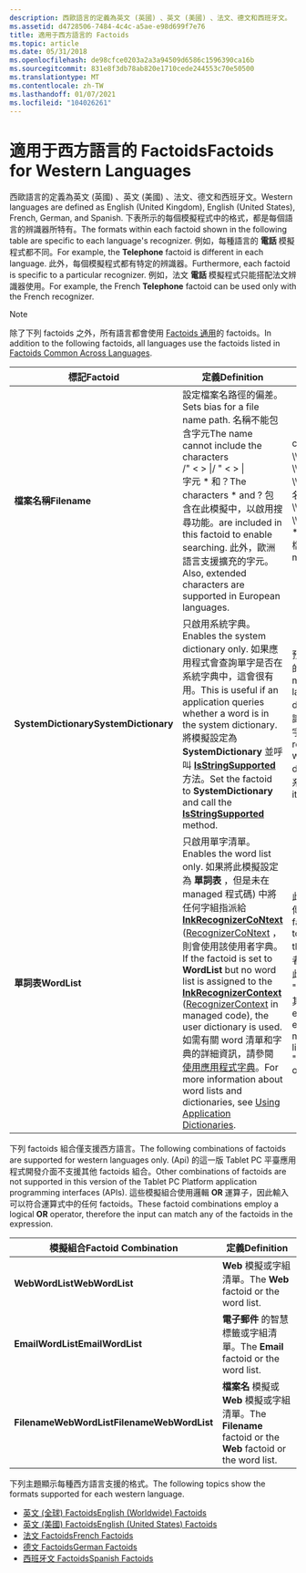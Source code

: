 ```yaml
---
description: 西歐語言的定義為英文 (英國) 、英文 (美國) 、法文、德文和西班牙文。
ms.assetid: d4728506-7484-4c4c-a5ae-e98d699f7e76
title: 適用于西方語言的 Factoids
ms.topic: article
ms.date: 05/31/2018
ms.openlocfilehash: de98cfce0203a2a3a94509d6586c1596390ca16b
ms.sourcegitcommit: 831e8f3db78ab820e1710cede244553c70e50500
ms.translationtype: MT
ms.contentlocale: zh-TW
ms.lasthandoff: 01/07/2021
ms.locfileid: "104026261"
---
```

# <a name="factoids-for-western-languages"></a><span data-ttu-id="7c94c-103">適用于西方語言的 Factoids</span><span class="sxs-lookup"><span data-stu-id="7c94c-103">Factoids for Western Languages</span></span>

<span data-ttu-id="7c94c-104">西歐語言的定義為英文 (英國) 、英文 (美國) 、法文、德文和西班牙文。</span><span class="sxs-lookup"><span data-stu-id="7c94c-104">Western languages are defined as English (United Kingdom), English (United States), French, German, and Spanish.</span></span> <span data-ttu-id="7c94c-105">下表所示的每個模擬程式中的格式，都是每個語言的辨識器所特有。</span><span class="sxs-lookup"><span data-stu-id="7c94c-105">The formats within each factoid shown in the following table are specific to each language's recognizer.</span></span> <span data-ttu-id="7c94c-106">例如，每種語言的 **電話** 模擬程式都不同。</span><span class="sxs-lookup"><span data-stu-id="7c94c-106">For example, the **Telephone** factoid is different in each language.</span></span> <span data-ttu-id="7c94c-107">此外，每個模擬程式都有特定的辨識器。</span><span class="sxs-lookup"><span data-stu-id="7c94c-107">Furthermore, each factoid is specific to a particular recognizer.</span></span> <span data-ttu-id="7c94c-108">例如，法文 **電話** 模擬程式只能搭配法文辨識器使用。</span><span class="sxs-lookup"><span data-stu-id="7c94c-108">For example, the French **Telephone** factoid can be used only with the French recognizer.</span></span>

> [!Note]  
> <span data-ttu-id="7c94c-109">除了下列 factoids 之外，所有語言都會使用 [Factoids 通用](factoids-common-across-languages.md)的 factoids。</span><span class="sxs-lookup"><span data-stu-id="7c94c-109">In addition to the following factoids, all languages use the factoids listed in [Factoids Common Across Languages](factoids-common-across-languages.md).</span></span>

 



| <span data-ttu-id="7c94c-110">標記</span><span class="sxs-lookup"><span data-stu-id="7c94c-110">Factoid</span></span>              | <span data-ttu-id="7c94c-111">定義</span><span class="sxs-lookup"><span data-stu-id="7c94c-111">Definition</span></span>                                                                                                                                                                                                                                                                                                                                                                                                           | <span data-ttu-id="7c94c-112">範例</span><span class="sxs-lookup"><span data-stu-id="7c94c-112">Examples</span></span>                                                                                                                                                                                                                                                            |
|----------------------|----------------------------------------------------------------------------------------------------------------------------------------------------------------------------------------------------------------------------------------------------------------------------------------------------------------------------------------------------------------------------------------------------------------------|---------------------------------------------------------------------------------------------------------------------------------------------------------------------------------------------------------------------------------------------------------------------|
| <span data-ttu-id="7c94c-113">**檔案名稱**</span><span class="sxs-lookup"><span data-stu-id="7c94c-113">**Filename**</span></span>         | <span data-ttu-id="7c94c-114">設定檔案名路徑的偏差。</span><span class="sxs-lookup"><span data-stu-id="7c94c-114">Sets bias for a file name path.</span></span> <span data-ttu-id="7c94c-115">名稱不能包含字元</span><span class="sxs-lookup"><span data-stu-id="7c94c-115">The name cannot include the characters</span></span><br/> <span data-ttu-id="7c94c-116">/" < > \|</span><span class="sxs-lookup"><span data-stu-id="7c94c-116">/ " < > \|</span></span><br/> <span data-ttu-id="7c94c-117">字元 \* 和？</span><span class="sxs-lookup"><span data-stu-id="7c94c-117">The characters \* and ?</span></span> <span data-ttu-id="7c94c-118">包含在此模擬中，以啟用搜尋功能。</span><span class="sxs-lookup"><span data-stu-id="7c94c-118">are included in this factoid to enable searching.</span></span> <span data-ttu-id="7c94c-119">此外，歐洲語言支援擴充的字元。</span><span class="sxs-lookup"><span data-stu-id="7c94c-119">Also, extended characters are supported in European languages.</span></span><br/>                                                                                                                                                    | <span data-ttu-id="7c94c-120">c:</span><span class="sxs-lookup"><span data-stu-id="7c94c-120">c:</span></span><br/> <span data-ttu-id="7c94c-121">\\\\directoryname \\ 檔案名</span><span class="sxs-lookup"><span data-stu-id="7c94c-121">\\\\directoryname\\filename</span></span><br/> <span data-ttu-id="7c94c-122">\\\\directory1 \\ directory2 \\ 檔案名</span><span class="sxs-lookup"><span data-stu-id="7c94c-122">\\\\directory1\\directory2\\filename</span></span><br/> <span data-ttu-id="7c94c-123">\\\\directoryname \\ \* 。\*</span><span class="sxs-lookup"><span data-stu-id="7c94c-123">\\\\directoryname\\\*.\*</span></span><br/> <span data-ttu-id="7c94c-124">檔案名。？</span><span class="sxs-lookup"><span data-stu-id="7c94c-124">filename.?</span></span><br/> <span data-ttu-id="7c94c-125">myfile.doc</span><span class="sxs-lookup"><span data-stu-id="7c94c-125">myfile.doc</span></span><br/>                                                                                |
| <span data-ttu-id="7c94c-126">**SystemDictionary**</span><span class="sxs-lookup"><span data-stu-id="7c94c-126">**SystemDictionary**</span></span> | <span data-ttu-id="7c94c-127">只啟用系統字典。</span><span class="sxs-lookup"><span data-stu-id="7c94c-127">Enables the system dictionary only.</span></span> <span data-ttu-id="7c94c-128">如果應用程式會查詢單字是否在系統字典中，這會很有用。</span><span class="sxs-lookup"><span data-stu-id="7c94c-128">This is useful if an application queries whether a word is in the system dictionary.</span></span> <span data-ttu-id="7c94c-129">將模擬設定為 **SystemDictionary** 並呼叫 [**IsStringSupported**](/windows/desktop/api/msinkaut/nf-msinkaut-iinkrecognizercontext-isstringsupported) 方法。</span><span class="sxs-lookup"><span data-stu-id="7c94c-129">Set the factoid to **SystemDictionary** and call the [**IsStringSupported**](/windows/desktop/api/msinkaut/nf-msinkaut-iinkrecognizercontext-isstringsupported) method.</span></span><br/>                                                                                                                                                 | <span data-ttu-id="7c94c-130">預設語言模型包含語言和系統字典的文法。</span><span class="sxs-lookup"><span data-stu-id="7c94c-130">The default language model includes grammar for the language as well as the system dictionary.</span></span> <span data-ttu-id="7c94c-131">這項模擬程式會將辨識僅偏差在系統字典中所發生的單字。</span><span class="sxs-lookup"><span data-stu-id="7c94c-131">This factoid biases recognition toward only the words that occur in the system dictionary.</span></span> <span data-ttu-id="7c94c-132">每種語言都有自己的系統字典。</span><span class="sxs-lookup"><span data-stu-id="7c94c-132">Each language has its own system dictionary.</span></span><br/>                   |
| <span data-ttu-id="7c94c-133">**單詞表**</span><span class="sxs-lookup"><span data-stu-id="7c94c-133">**WordList**</span></span>         | <span data-ttu-id="7c94c-134">只啟用單字清單。</span><span class="sxs-lookup"><span data-stu-id="7c94c-134">Enables the word list only.</span></span> <span data-ttu-id="7c94c-135">如果將此模擬設定為 **單詞表** ，但是未在 managed 程式碼) 中將任何字組指派給 [**InkRecognizerCoNtext**](inkrecognizercontext-class.md) ([RecognizerCoNtext](/previous-versions/ms552546(v=vs.100)) ，則會使用該使用者字典。</span><span class="sxs-lookup"><span data-stu-id="7c94c-135">If the factoid is set to **WordList** but no word list is assigned to the [**InkRecognizerContext**](inkrecognizercontext-class.md) ([RecognizerContext](/previous-versions/ms552546(v=vs.100)) in managed code), the user dictionary is used.</span></span> <span data-ttu-id="7c94c-136">如需有關 word 清單和字典的詳細資訊，請參閱 [使用應用程式字典](using-application-dictionaries.md)。</span><span class="sxs-lookup"><span data-stu-id="7c94c-136">For more information about word lists and dictionaries, see [Using Application Dictionaries](using-application-dictionaries.md).</span></span><br/> | <span data-ttu-id="7c94c-137">此模擬器會將辨識器偏移，使其只傳回單字清單中的單字。</span><span class="sxs-lookup"><span data-stu-id="7c94c-137">This factoid biases the recognizer toward returning only words in the word list.</span></span> <span data-ttu-id="7c94c-138">例如，若要讓使用者在表單中輸入色彩，您可以使用此模擬，以及包含 "綠"、"Red"、"Blue"、"白色" 和其他色彩的單字清單。</span><span class="sxs-lookup"><span data-stu-id="7c94c-138">For example, to enable the user to enter a color into a form, you may use this factoid and a word list that contains "Green", "Red", "Blue", "White", and other colors.</span></span><br/> |



 

<span data-ttu-id="7c94c-139">下列 factoids 組合僅支援西方語言。</span><span class="sxs-lookup"><span data-stu-id="7c94c-139">The following combinations of factoids are supported for western languages only.</span></span> <span data-ttu-id="7c94c-140"> (Api) 的這一版 Tablet PC 平臺應用程式開發介面不支援其他 factoids 組合。</span><span class="sxs-lookup"><span data-stu-id="7c94c-140">Other combinations of factoids are not supported in this version of the Tablet PC Platform application programming interfaces (APIs).</span></span> <span data-ttu-id="7c94c-141">這些模擬組合使用邏輯 **OR** 運算子，因此輸入可以符合運算式中的任何 factoids。</span><span class="sxs-lookup"><span data-stu-id="7c94c-141">These factoid combinations employ a logical **OR** operator, therefore the input can match any of the factoids in the expression.</span></span>



| <span data-ttu-id="7c94c-142">模擬組合</span><span class="sxs-lookup"><span data-stu-id="7c94c-142">Factoid Combination</span></span>     | <span data-ttu-id="7c94c-143">定義</span><span class="sxs-lookup"><span data-stu-id="7c94c-143">Definition</span></span>                                                                   |
|-------------------------|------------------------------------------------------------------------------|
| <span data-ttu-id="7c94c-144">**WebWordList**</span><span class="sxs-lookup"><span data-stu-id="7c94c-144">**WebWordList**</span></span>         | <span data-ttu-id="7c94c-145">**Web** 模擬或字組清單。</span><span class="sxs-lookup"><span data-stu-id="7c94c-145">The **Web** factoid or the word list.</span></span><br/>                             |
| <span data-ttu-id="7c94c-146">**EmailWordList**</span><span class="sxs-lookup"><span data-stu-id="7c94c-146">**EmailWordList**</span></span>       | <span data-ttu-id="7c94c-147">**電子郵件** 的智慧標籤或字組清單。</span><span class="sxs-lookup"><span data-stu-id="7c94c-147">The **Email** factoid or the word list.</span></span><br/>                           |
| <span data-ttu-id="7c94c-148">**FilenameWebWordList**</span><span class="sxs-lookup"><span data-stu-id="7c94c-148">**FilenameWebWordList**</span></span> | <span data-ttu-id="7c94c-149">**檔案名** 模擬或 **Web** 模擬或字組清單。</span><span class="sxs-lookup"><span data-stu-id="7c94c-149">The **Filename** factoid or the **Web** factoid or the word list.</span></span><br/> |



 

<span data-ttu-id="7c94c-150">下列主題顯示每種西方語言支援的格式。</span><span class="sxs-lookup"><span data-stu-id="7c94c-150">The following topics show the formats supported for each western language.</span></span>

-   [<span data-ttu-id="7c94c-151">英文 (全球) Factoids</span><span class="sxs-lookup"><span data-stu-id="7c94c-151">English (Worldwide) Factoids</span></span>](english--worldwide--factoids.md)
-   [<span data-ttu-id="7c94c-152">英文 (美國) Factoids</span><span class="sxs-lookup"><span data-stu-id="7c94c-152">English (United States) Factoids</span></span>](english--united-states--factoids.md)
-   [<span data-ttu-id="7c94c-153">法文 Factoids</span><span class="sxs-lookup"><span data-stu-id="7c94c-153">French Factoids</span></span>](french-factoids.md)
-   [<span data-ttu-id="7c94c-154">德文 Factoids</span><span class="sxs-lookup"><span data-stu-id="7c94c-154">German Factoids</span></span>](german-factoids.md)
-   [<span data-ttu-id="7c94c-155">西班牙文 Factoids</span><span class="sxs-lookup"><span data-stu-id="7c94c-155">Spanish Factoids</span></span>](spanish-factoids.md)

 

